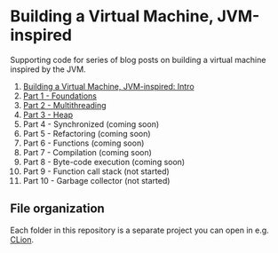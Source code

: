 # Building a Virtual Machine, JVM-inspired

Supporting code for series of blog posts on building a virtual machine inspired by the JVM.

1. [Building a Virtual Machine, JVM-inspired: Intro](https://ondrej-kvasnovsky.medium.com/building-a-virtual-machine-jvm-inspired-intro-57b59086e77f) 
2. [Part 1 - Foundations](https://ondrej-kvasnovsky.medium.com/building-a-virtual-machine-jvm-inspired-foundations-part-1-c97b4f931b83)
3. [Part 2 - Multithreading](https://ondrej-kvasnovsky.medium.com/building-a-virtual-machine-jvm-inspired-multithreading-part-2-529486d986c0)
4. [Part 3 - Heap](https://ondrej-kvasnovsky.medium.com/building-a-virtual-machine-jvm-inspired-heap-part-3-afc18f9b83b3)
5. Part 4 - Synchronized (coming soon)
6. Part 5 - Refactoring (coming soon)
7. Part 6 - Functions (coming soon)
8. Part 7 - Compilation (coming soon)
9. Part 8 - Byte-code execution (coming soon)
10. Part 9 - Function call stack (not started)
11. Part 10 - Garbage collector (not started)

## File organization

Each folder in this repository is a separate project you can open in e.g. [CLion](https://www.jetbrains.com/clion/).



